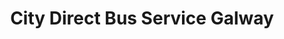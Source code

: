 ---
title: "City Direct Bus Service Galway"
address: "Mincloon, Rahoon, Galway City, Co. Galway"
tel: "+353 (0)91 86 0814"
county: "Galway"
category: "Bus Services"
type: "Content"
lat: "53.277984619140625"
lng: "-9.101877212524414"
---